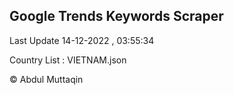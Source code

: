 

## Google Trends Keywords Scraper 
 
Last Update 14-12-2022 , 03:55:34

Country List :
VIETNAM.json



© Abdul Muttaqin 
